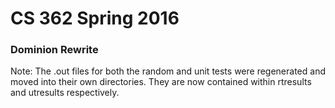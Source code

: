 # CS 362 Spring 2016

### Dominion Rewrite

Note: The .out files for both the random and unit tests were regenerated
and moved into their own directories. They are now contained within rtresults
and utresults respectively.
